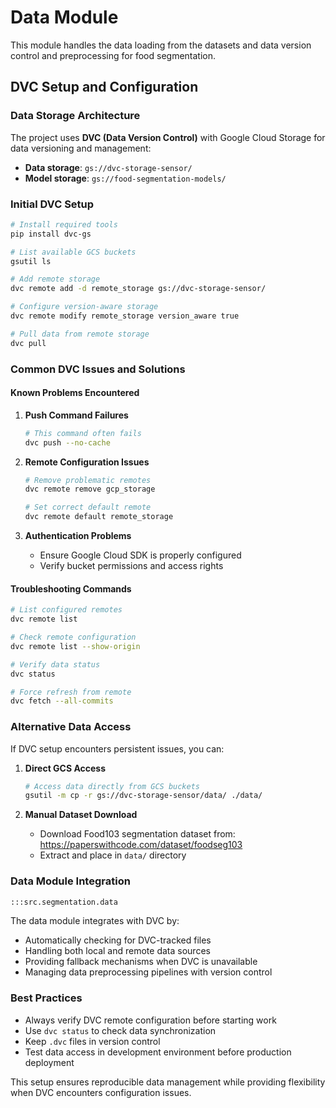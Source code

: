 # Data Module

This module handles the data loading from the datasets and data version control and preprocessing for food segmentation.

## DVC Setup and Configuration

### Data Storage Architecture

The project uses **DVC (Data Version Control)** with Google Cloud Storage for data versioning and management:

- **Data storage**: `gs://dvc-storage-sensor/`
- **Model storage**: `gs://food-segmentation-models/`

### Initial DVC Setup

```bash
# Install required tools
pip install dvc-gs

# List available GCS buckets
gsutil ls

# Add remote storage
dvc remote add -d remote_storage gs://dvc-storage-sensor/

# Configure version-aware storage
dvc remote modify remote_storage version_aware true

# Pull data from remote storage
dvc pull
```

### Common DVC Issues and Solutions

#### Known Problems Encountered

1. **Push Command Failures**
   ```bash
   # This command often fails
   dvc push --no-cache
   ```

2. **Remote Configuration Issues**
   ```bash
   # Remove problematic remotes
   dvc remote remove gcp_storage

   # Set correct default remote
   dvc remote default remote_storage
   ```

3. **Authentication Problems**
   - Ensure Google Cloud SDK is properly configured
   - Verify bucket permissions and access rights

#### Troubleshooting Commands

```bash
# List configured remotes
dvc remote list

# Check remote configuration
dvc remote list --show-origin

# Verify data status
dvc status

# Force refresh from remote
dvc fetch --all-commits
```

### Alternative Data Access

If DVC setup encounters persistent issues, you can:

1. **Direct GCS Access**
   ```bash
   # Access data directly from GCS buckets
   gsutil -m cp -r gs://dvc-storage-sensor/data/ ./data/
   ```

2. **Manual Dataset Download**
   - Download Food103 segmentation dataset from: https://paperswithcode.com/dataset/foodseg103
   - Extract and place in `data/` directory

### Data Module Integration

```python
:::src.segmentation.data
```

The data module integrates with DVC by:
- Automatically checking for DVC-tracked files
- Handling both local and remote data sources
- Providing fallback mechanisms when DVC is unavailable
- Managing data preprocessing pipelines with version control

### Best Practices

- Always verify DVC remote configuration before starting work
- Use `dvc status` to check data synchronization
- Keep `.dvc` files in version control
- Test data access in development environment before production deployment

This setup ensures reproducible data management while providing flexibility when DVC encounters configuration issues.
